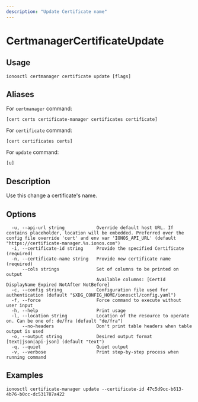```yaml
---
description: "Update Certificate name"
---
```


# CertmanagerCertificateUpdate

## Usage

```text
ionosctl certmanager certificate update [flags]
```

## Aliases

For `certmanager` command:

```text
[cert certs certificate-manager certificates certificate]
```

For `certificate` command:

```text
[cert certificates certs]
```

For `update` command:

```text
[u]
```

## Description

Use this change a certificate's name.

## Options

```text
  -u, --api-url string            Override default host URL. If contains placeholder, location will be embedded. Preferred over the config file override 'cert' and env var 'IONOS_API_URL' (default "https://certificate-manager.%s.ionos.com")
  -i, --certificate-id string     Provide the specified Certificate (required)
  -n, --certificate-name string   Provide new certificate name (required)
      --cols strings              Set of columns to be printed on output 
                                  Available columns: [CertId DisplayName Expired NotAfter NotBefore]
  -c, --config string             Configuration file used for authentication (default "$XDG_CONFIG_HOME/ionosctl/config.yaml")
  -f, --force                     Force command to execute without user input
  -h, --help                      Print usage
  -l, --location string           Location of the resource to operate on. Can be one of: de/fra (default "de/fra")
      --no-headers                Don't print table headers when table output is used
  -o, --output string             Desired output format [text|json|api-json] (default "text")
  -q, --quiet                     Quiet output
  -v, --verbose                   Print step-by-step process when running command
```

## Examples

```text
ionosctl certificate-manager update --certificate-id 47c5d9cc-b613-4b76-b0cc-dc531787a422
```

